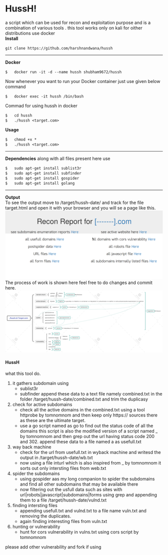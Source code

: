 # HussH!
a script which can be used for recon and exploitation purpose and is a combination of various tools . this tool works only on kali for oither distributions use docker
<br>
**Install**

```
git clone https://github.com/harshnandwana/hussh
```
---
**Docker**
```
$	docker run -it -d --name hussh shubham9672/hussh
``` 
Now whenever you want to run your Docker container just use given below command
```
$	docker exec -it hussh /bin/bash
```
Commad for using hussh in docker
```
$	cd hussh
$	./hussh <target.com>
```
**Usage**
```
$	chmod +x *
$	./hussh <target.com>
```
----
**Dependencies**
along with all files present here use 
```
$	sudo apt-get install sublist3r
$	sudo apt-get install subfinder
$	sudo apt-get install gospider
$	sudo apt-get install golang
```
----

**Output**
<br>
To see the output move to /target/hussh-date/ and track for the file target.html and open it with your browser and you will se a page like this.
<br>
![web results](/screens/1.png)
<br>
The process of work is shown here feel free to do changes and commit here.
<br>
![Process_dia](/screens/hussh.png)
<br>
<h4 allign="center"> HussH</h4>

what this tool do.
1. it gathers subdomain using 
	* sublist3r
	* subfinder
	append these data to a text file namely combined.txt in the folder /target/hussh-date/combined.txt and trim the duplicasy
2. check for active subdomains
	* check all the active domains in the combined.txt using a tool httprobe by tomnomnom and then keep only https:// sources there as these are the ultimate target.
	* use a go script named as go to find out the status code of all the domains this script is also the modified version of a script named _ by tomnomnom and then grep out the url having status code 200 and 302. append these data to a file named a as usefull.txt
3. way back machine
	* check for the url from usefull.txt in wyback machine and writesd the output in /target/hussh-date/wb.txt
	* now using a file inturl which is also inspired from _ by tomnomnom it sorts out only intersting files from web.txt 
4. spider the subdomains
	* using gospider aas my long companion to spider the subdomains and find all other subdomains that may be available there
	* now filtering out the usfull data such as sites with url|robots|javascript|subdomains|forms using grep and appending them to a file /target/hussh-date/vulnd.txt
5. finding intersting files 
	* appending usefull.txt and vulnd.txt to a file name vuln.txt and removing the duplicates.
	* again finding interesting files from vuln.txt
6. hunting or vulnerability
	* hunt for cors vulnerability in vulns.txt using cors script by tomnomnom 

please add other vulnerability 
and fork if using
